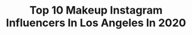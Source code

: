 ---
title: Top 10 Makeup Instagram Influencers In Los Angeles In 2020
description: >-
  Find top makeup Instagram influencers in Los Angeles in 2020. Most popular hashtags: #makeup #losangeles #fashion #model.
platform: Instagram
profiles:
  - username: "tatevik.terteryan"
    fullname: >-
      TATEVIK, RN, BSN
    location: "United States"
    followers: 29907
    engagement: 301
    commentsToLikes: 0.033924
    avatar: "https://scontent-amt2-1.cdninstagram.com/v/t51.2885-19/s320x320/82782758_182000282863299_2967495391316017152_n.jpg?_nc_ht=scontent-amt2-1.cdninstagram.com&_nc_ohc=Ht9Zq0yUDSwAX_phAq1&oh=150a7f35b0eba029e505b901a5a6b2ae&oe=5EB8A787"
    verified: false
    hashtags: "#selfie, #christiandior, #sisters, #quarantinelife"
  - username: "goldlabelco"
    fullname: >-
      GoldLabelCo.com
    location: "United States"
    followers: 28205
    engagement: 282
    commentsToLikes: 0.034347
    avatar: "https://scontent-ssn1-1.cdninstagram.com/v/t51.2885-19/s320x320/71283962_933697996982941_927701627287109632_n.jpg?_nc_ht=scontent-ssn1-1.cdninstagram.com&_nc_ohc=9zi1L7WpLtsAX8pDxq9&oh=12aeecfb63f4ee7ed15272a336ee9e38&oe=5EA0CC0D"
    verified: false
    hashtags: "#thinlace, #wigstoragebag, #fulllacewigs, #laceclosuresewin"
  - username: "sonnymatson"
    fullname: >-
      Sonny Matson
    location: "United States"
    followers: 35560
    engagement: 228
    commentsToLikes: 0.024626
    avatar: "https://scontent-bos3-1.cdninstagram.com/v/t51.2885-19/s320x320/54429341_2174878092841699_5460153161324953600_n.jpg?_nc_ht=scontent-bos3-1.cdninstagram.com&_nc_ohc=nmtHNHK4Yb4AX-PPnQq&oh=d8b25aec90aa1dc693ee0cf9e81fe45f&oe=5EBA189A"
    verified: false
    hashtags: "#photooftheday, #love, #sydney, #makeup"
  - username: "princess4ta"
    fullname: >-
      princess4ta
    location: "United States"
    followers: 16783
    engagement: 292
    commentsToLikes: 0.101586
    avatar: "https://scontent-lhr8-1.cdninstagram.com/v/t51.2885-19/s320x320/83508155_471875850361433_6165336458606411776_n.jpg?_nc_ht=scontent-lhr8-1.cdninstagram.com&_nc_ohc=yTGpFDWPSwYAX9lrilP&oh=e430c07b8f4f80dc480f105ea45dec04&oe=5EBB8DB7"
    verified: false
    hashtags: "#selflove, #historylesson, #love, #socialdistancing"
  - username: "rierasmussen"
    fullname: >-
      Rie Rasmussen
    location: "United States"
    followers: 27065
    engagement: 104
    commentsToLikes: 0.033852
    avatar: "https://scontent-bos3-1.cdninstagram.com/v/t51.2885-19/s320x320/87403435_244201793268336_7945660330477092864_n.jpg?_nc_ht=scontent-bos3-1.cdninstagram.com&_nc_ohc=QnKgi7WOdIcAX_gJwxn&oh=636c3b3d9a7adca101382177d81aeeee&oe=5EB7BFE4"
    verified: false
    hashtags: "#blackandwhite, #climatechange, #paris, #designer"
  - username: "umdatgirlrose"
    fullname: >-
      Rose Marie 🌼🦋
    location: "United States"
    followers: 9367
    engagement: 444
    commentsToLikes: 0.022278
    avatar: "https://scontent-lhr8-1.cdninstagram.com/v/t51.2885-19/s320x320/74661325_715192632316993_2496323219653394432_n.jpg?_nc_ht=scontent-lhr8-1.cdninstagram.com&_nc_ohc=rJ3I1igH9T0AX8NqifG&oh=22235a3d51526927219f76e3c72c0a12&oe=5EBC267A"
    verified: false
    hashtags: "#happynewyear, #christmastree, #valentines, #blackhistory"
  - username: "beautytreats_mua"
    fullname: >-
      Beauty Treats By Cookie
    location: "United States"
    followers: 14872
    engagement: 615
    commentsToLikes: 0.038401
    avatar: "https://scontent-lht6-1.cdninstagram.com/v/t51.2885-19/s320x320/43778736_512923469171261_3963202907997732864_n.jpg?_nc_ht=scontent-lht6-1.cdninstagram.com&_nc_ohc=KF07FtzAbw4AX_bc9oY&oh=5c6841fd0b6100c6cd34fc4c08285644&oe=5EB3FFB0"
    verified: false
    hashtags: "#detroithair, #makeupmafia, #lvmua, #vegasmua"
  - username: "annaoris_official"
    fullname: >-
      Аnna Oris
    location: "United States"
    followers: 193915
    engagement: 50
    commentsToLikes: 0.231622
    avatar: "https://scontent-lhr8-1.cdninstagram.com/v/t51.2885-19/s320x320/68987611_1404636683026902_8455493164923355136_n.jpg?_nc_ht=scontent-lhr8-1.cdninstagram.com&_nc_ohc=mj7jlqR2mx0AX-s6xh4&oh=6f6d5e553a1ff2bded46c7e6e5d38bb2&oe=5EBC37DE"
    verified: false
    hashtags: "#video, #familytraditions, #judge, #life"
  - username: "makeupbytreenz"
    fullname: >-
      KATRINA 🥀
    location: "United States"
    followers: 47941
    engagement: 302
    commentsToLikes: 0.052101
    avatar: "https://scontent-lhr8-1.cdninstagram.com/v/t51.2885-19/s320x320/59483834_670406390060496_1096927698141315072_n.jpg?_nc_ht=scontent-lhr8-1.cdninstagram.com&_nc_ohc=Rff8R2RPyNMAX95Q0mz&oh=63fe9238a19aa88e427ae2ea920fdff4&oe=5EB92DC7"
    verified: false
    hashtags: "#pmgopulence, #ad, #urbandecay, #hauslabs"
  - username: "sierraoliveira"
    fullname: >-
      Sierra Oliveira
    location: "United States"
    followers: 40960
    engagement: 907
    commentsToLikes: 0.043684
    avatar: "https://scontent-ams4-1.cdninstagram.com/v/t51.2885-19/s320x320/91660056_209748790321428_3583874475906564096_n.jpg?_nc_ht=scontent-ams4-1.cdninstagram.com&_nc_ohc=HDHDMMEXWM0AX-wD89V&oh=de7d88cc69b3824bcb7094dbc25ced12&oe=5EB92634"
    verified: false
    hashtags: "#bratzdolls, #ppg"
---